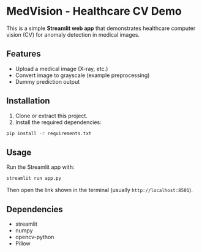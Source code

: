 # MedVision - Healthcare CV Demo

This is a simple **Streamlit web app** that demonstrates healthcare computer vision (CV) for anomaly detection in medical images.

## Features
- Upload a medical image (X-ray, etc.)
- Convert image to grayscale (example preprocessing)
- Dummy prediction output

## Installation

1. Clone or extract this project.
2. Install the required dependencies:

```bash
pip install -r requirements.txt
```

## Usage

Run the Streamlit app with:

```bash
streamlit run app.py
```

Then open the link shown in the terminal (usually `http://localhost:8501`).

## Dependencies
- streamlit
- numpy
- opencv-python
- Pillow
